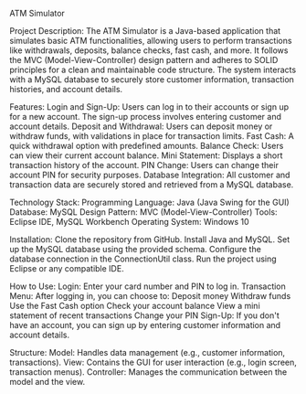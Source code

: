 ATM Simulator

Project Description:
The ATM Simulator is a Java-based application that simulates basic ATM functionalities, allowing users to perform transactions like withdrawals, deposits, balance checks, fast cash, and more. It follows the MVC (Model-View-Controller) design pattern and adheres to SOLID principles for a clean and maintainable code structure. The system interacts with a MySQL database to securely store customer information, transaction histories, and account details.

Features:
Login and Sign-Up: Users can log in to their accounts or sign up for a new account. The sign-up process involves entering customer and account details.
Deposit and Withdrawal: Users can deposit money or withdraw funds, with validations in place for transaction limits.
Fast Cash: A quick withdrawal option with predefined amounts.
Balance Check: Users can view their current account balance.
Mini Statement: Displays a short transaction history of the account.
PIN Change: Users can change their account PIN for security purposes.
Database Integration: All customer and transaction data are securely stored and retrieved from a MySQL database.

Technology Stack:
Programming Language: Java (Java Swing for the GUI)
Database: MySQL
Design Pattern: MVC (Model-View-Controller)
Tools: Eclipse IDE, MySQL Workbench
Operating System: Windows 10

Installation:
Clone the repository from GitHub.
Install Java and MySQL.
Set up the MySQL database using the provided schema.
Configure the database connection in the ConnectionUtil class.
Run the project using Eclipse or any compatible IDE.

How to Use:
Login: Enter your card number and PIN to log in.
Transaction Menu: After logging in, you can choose to:
Deposit money
Withdraw funds
Use the Fast Cash option
Check your account balance
View a mini statement of recent transactions
Change your PIN
Sign-Up: If you don't have an account, you can sign up by entering customer information and account details.

Structure:
Model: Handles data management (e.g., customer information, transactions).
View: Contains the GUI for user interaction (e.g., login screen, transaction menus).
Controller: Manages the communication between the model and the view.
